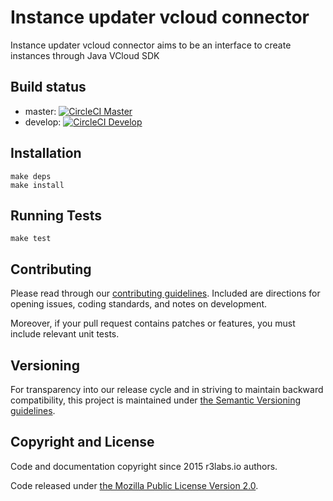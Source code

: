 # Instance updater vcloud connector

Instance updater vcloud connector aims to be an interface to create instances through Java VCloud SDK

## Build status

* master:  [![CircleCI Master](https://circleci.com/gh/ErnestIO/instance-updater-vcloud-connector/tree/master.svg?style=svg&circle-token=627e89c447fe342aff9815ca146b081a37c075ad)](https://circleci.com/gh/ErnestIO/instance-updater-vcloud-connector/tree/master)
* develop: [![CircleCI Develop](https://circleci.com/gh/ErnestIO/instance-updater-vcloud-connector/tree/develop.svg?style=svg&circle-token=627e89c447fe342aff9815ca146b081a37c075ad)](https://circleci.com/gh/ErnestIO/instance-updater-vcloud-connector/tree/develop)

## Installation

```
make deps
make install
```

## Running Tests

```
make test
```

## Contributing

Please read through our
[contributing guidelines](CONTRIBUTING.md).
Included are directions for opening issues, coding standards, and notes on
development.

Moreover, if your pull request contains patches or features, you must include
relevant unit tests.

## Versioning

For transparency into our release cycle and in striving to maintain backward
compatibility, this project is maintained under [the Semantic Versioning guidelines](http://semver.org/).

## Copyright and License

Code and documentation copyright since 2015 r3labs.io authors.

Code released under
[the Mozilla Public License Version 2.0](LICENSE).

